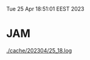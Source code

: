 Tue 25 Apr 18:51:01 EEST 2023
# JAM
<a href='./cache/202304/25_18.log'>./cache/202304/25_18.log</a>
